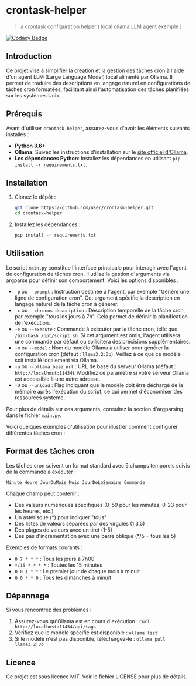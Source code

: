 # crontask-helper
> a crontask configuration helper ( local ollama LLM agent exemple )

[![Codacy Badge](https://app.codacy.com/project/badge/Grade/cc070a3e4f7d410da70e3ea13d49b179)](https://app.codacy.com/gh/0x07CB/crontask-helper/dashboard?utm_source=gh&utm_medium=referral&utm_content=&utm_campaign=Badge_grade)

## Introduction
Ce projet vise à simplifier la création et la gestion des tâches cron à l'aide d'un agent LLM (Large Language Model) local alimenté par Ollama. Il permet de traduire des descriptions en langage naturel en configurations de tâches cron formatées, facilitant ainsi l'automatisation des tâches planifiées sur les systèmes Unix.

## Prérequis

Avant d'utiliser `crontask-helper`, assurez-vous d'avoir les éléments suivants installés :

*   **Python 3.6+**
*   **Ollama**: Suivez les instructions d'installation sur le [site officiel d'Ollama](https://ollama.com/).
*   **Les dépendances Python**: Installez les dépendances en utilisant `pip install -r requirements.txt`.

## Installation

1.  Clonez le dépôt :

    ```bash
    git clone https://github.com/user/crontask-helper.git
    cd crontask-helper
    ```
2.  Installez les dépendances :

    ```bash
    pip install -r requirements.txt
    ```

## Utilisation

Le script `main.py` constitue l'interface principale pour interagir avec l'agent de configuration de tâches cron. Il utilise la gestion d'arguments via argparse pour définir son comportement. Voici les options disponibles :

*   `-p` ou `--prompt` : Instruction destinée à l'agent, par exemple "Génère une ligne de configuration cron". Cet argument spécifie la description en langage naturel de la tâche cron à générer.
*   `-c` ou `--chronos-description` : Description temporelle de la tâche cron, par exemple "tous les jours à 7h". Cela permet de définir la planification de l'exécution.
*   `-e` ou `--execute` : Commande à exécuter par la tâche cron, telle que `/bin/bash /opt/script.sh`. Si cet argument est omis, l'agent utilisera une commande par défaut ou sollicitera des précisions supplémentaires.
*   `-m` ou `--model` : Nom du modèle Ollama à utiliser pour générer la configuration cron (défaut : `llama3.2:3b`). Veillez à ce que ce modèle soit installé localement via Ollama.
*   `-u` ou `--ollama_base_url` : URL de base du serveur Ollama (défaut : `http://localhost:11434`). Modifiez ce paramètre si votre serveur Ollama est accessible à une autre adresse.
*   `-U` ou `--unload` : Flag indiquant que le modèle doit être déchargé de la mémoire après l'exécution du script, ce qui permet d'économiser des ressources système.

Pour plus de détails sur ces arguments, consultez la section d'argparsing dans le fichier `main.py`.

Voici quelques exemples d'utilisation pour illustrer comment configurer différentes tâches cron :

## Format des tâches cron

Les tâches cron suivent un format standard avec 5 champs temporels suivis de la commande à exécuter :

```
Minute Heure JourDuMois Mois JourDeLaSemaine Commande
```

Chaque champ peut contenir :
- Des valeurs numériques spécifiques (0-59 pour les minutes, 0-23 pour les heures, etc.)
- Un astérisque (*) pour indiquer "tous"
- Des listes de valeurs séparées par des virgules (1,3,5)
- Des plages de valeurs avec un tiret (1-5)
- Des pas d'incrémentation avec une barre oblique (*/5 = tous les 5)

Exemples de formats courants :
- `0 7 * * *` : Tous les jours à 7h00
- `*/15 * * * *` : Toutes les 15 minutes
- `0 0 1 * *` : Le premier jour de chaque mois à minuit
- `0 0 * * 0` : Tous les dimanches à minuit

## Dépannage

Si vous rencontrez des problèmes :

1. Assurez-vous qu'Ollama est en cours d'exécution : `curl http://localhost:11434/api/tags`
2. Vérifiez que le modèle spécifié est disponible : `ollama list`
3. Si le modèle n'est pas disponible, téléchargez-le : `ollama pull llama3.2:3b`

## Licence

Ce projet est sous licence MIT. Voir le fichier LICENSE pour plus de détails.
